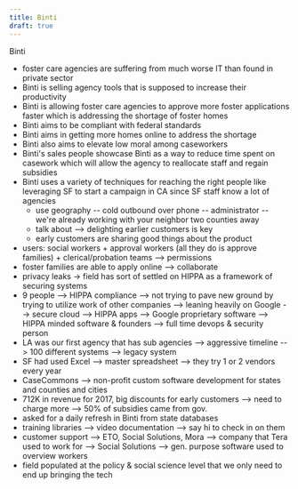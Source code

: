 ```yaml
---
title: Binti
draft: true
---
```


Binti

* foster care agencies are suffering from much worse IT than found in private
  sector
* Binti is selling agency tools that is supposed to increase their productivity
* Binti is allowing foster care agencies to approve more foster applications
  faster which is addressing the shortage of foster homes
* Binti aims to be compliant with federal standards
* Binti aims in getting more homes online to address the shortage
* Binti also aims to elevate low moral among caseworkers
* Binti's sales people showcase Binti as a way to reduce time spent on casework
  which will allow the agency to reallocate staff and regain subsidies
* Binti uses a variety of techniques for reaching the right people like
  leveraging SF to start a campaign in CA since SF staff know a lot of agencies
  * use geography -- cold outbound over phone -- administrator -- we're already
    working with your neighbor two counties away
  * talk about --> delighting earlier customers is key
  * early customers are sharing good things about the product
* users: social workers + approval workers (all they do is approve families) +
  clerical/probation teams --> permissions
* foster families are able to apply online --> collaborate
* privacy leaks -> field has sort of settled on HIPPA as a framework of securing
  systems
* 9 people --> HIPPA compliance --> not trying to pave new ground by trying to
  utilize work of other companies --> leaning heavily on Google --> secure cloud
  --> HIPPA apps --> Google proprietary software --> HIPPA minded software &
  founders --> full time devops & security person
* LA was our first agency that has sub agencies --> aggressive timeline --> 100
  different systems --> legacy system
* SF had used Excel --> master spreadsheet --> they try 1 or 2 vendors every
  year
* CaseCommons --> non-profit custom software development for states and counties
  and cities
* 712K in revenue for 2017, big discounts for early customers --> need to charge
  more --> 50% of subsidies came from gov.
* asked for a daily refresh in Binti from state databases
* training libraries --> video documentation --> say hi to check in on them
* customer support --> ETO, Social Solutions, Mora --> company that Tera used to
  work for --> Social Solutions --> gen. purpose software used to overview
  workers
* field populated at the policy & social science level that we only need to end
  up bringing the tech
